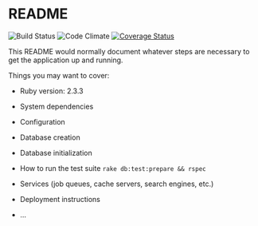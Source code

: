 # README

![Build Status](https://codeship.com/projects/12f0e780-ed82-0134-7325-520326763575/status?branch=master)
![Code Climate](https://codeclimate.com/github/bmwest/plate.png)
[![Coverage Status](https://coveralls.io/repos/github/bmwest/plate/badge.svg?branch=master)](https://coveralls.io/github/bmwest/plate?branch=master)

This README would normally document whatever steps are necessary to get the
application up and running.

Things you may want to cover:

* Ruby version: 2.3.3

* System dependencies

* Configuration

* Database creation

* Database initialization

* How to run the test suite ```rake db:test:prepare && rspec```

* Services (job queues, cache servers, search engines, etc.)

* Deployment instructions

* ...
